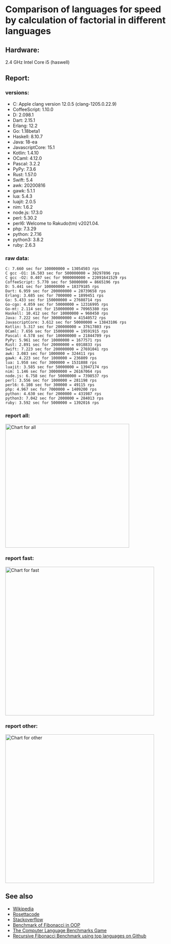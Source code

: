 Comparison of languages for speed by calculation of factorial in different languages
====================================================================================

Hardware:
---------
2.4 GHz Intel Core i5 (haswell)

Report:
-------
### versions:

  * C: Apple clang version 12.0.5 (clang-1205.0.22.9)
  * CoffeeScript: 1.10.0
  * D: 2.098.1
  * Dart: 2.15.1
  * Erlang: 12.2
  * Go: 1.18beta1
  * Haskell: 8.10.7
  * Java: 18-ea
  * JavascriptCore: 15.1
  * Kotlin: 1.4.10
  * OCaml: 4.12.0
  * Pascal: 3.2.2
  * PyPy: 7.3.6
  * Rust: 1.57.0
  * Swift: 5.4
  * awk: 20200816
  * gawk: 5.1.1
  * lua: 5.4.3
  * luajit: 2.0.5
  * nim: 1.6.2
  * node.js: 17.3.0
  * perl: 5.30.2
  * perl6: Welcome to Rakudo(tm) v2021.04.
  * php: 7.3.29
  * python: 2.7.16
  * python3: 3.8.2
  * ruby: 2.6.3


### raw data:

    C: 7.660 sec for 100000000 = 13054503 rps
    C gcc -O1: 16.503 sec for 500000000 = 30297896 rps
    C gcc -O2: 0.407 sec for 9000000000 = 22091641529 rps
    CoffeeScript: 5.770 sec for 50000000 = 8665196 rps
    D: 5.441 sec for 100000000 = 18379185 rps
    Dart: 6.959 sec for 200000000 = 28739658 rps
    Erlang: 3.685 sec for 7000000 = 1899451 rps
    Go: 5.433 sec for 150000000 = 27608714 rps
    Go-cgo: 4.059 sec for 50000000 = 12316995 rps
    Go-mt: 2.114 sec for 150000000 = 70965380 rps
    Haskell: 10.412 sec for 10000000 = 960450 rps
    Java: 7.222 sec for 300000000 = 41540572 rps
    JavascriptCore: 3.612 sec for 50000000 = 13843106 rps
    Kotlin: 5.317 sec for 200000000 = 37617803 rps
    OCaml: 7.656 sec for 150000000 = 19591915 rps
    Pascal: 4.578 sec for 100000000 = 21844709 rps
    PyPy: 5.961 sec for 10000000 = 1677571 rps
    Rust: 2.891 sec for 20000000 = 6918833 rps
    Swift: 7.223 sec for 200000000 = 27691041 rps
    awk: 3.083 sec for 1000000 = 324411 rps
    gawk: 4.223 sec for 1000000 = 236809 rps
    lua: 1.958 sec for 3000000 = 1531888 rps
    luajit: 3.585 sec for 50000000 = 13947174 rps
    nim: 1.146 sec for 30000000 = 26167064 rps
    node.js: 6.758 sec for 50000000 = 7398537 rps
    perl: 3.556 sec for 1000000 = 281198 rps
    perl6: 6.108 sec for 300000 = 49115 rps
    php: 4.967 sec for 7000000 = 1409200 rps
    python: 4.630 sec for 2000000 = 431987 rps
    python3: 7.042 sec for 2000000 = 284013 rps
    ruby: 3.592 sec for 5000000 = 1392016 rps


### report all:

<img alt="Chart for all" width="388" src="https://chart.googleapis.com/chart?cht=bhs&chs=582x515&chd=t%3A70965380%2C41540571%2C37617802%2C30297896%2C28739658%2C27691040%2C27608713%2C26167064%2C21844708%2C19591915%2C18379184%2C13947173%2C13843105%2C13054502%2C12316995%2C8665196%2C7398537%2C6918833%2C1899450%2C1677571%2C1531888%2C1409199%2C1392015%2C960450%2C431986%2C324410%2C284012%2C281197%2C236808&chco=4d89f9&chbh=12&chds=0,70965380.3907609&chxt=x,y,r&chxl=1%3A%7Cgawk%7Cperl%7Cpython3%7Cawk%7Cpython%7CHaskell%7Cruby%7Cphp%7Clua%7CPyPy%7CErlang%7CRust%7Cnode.js%7CCoffeeScript%7CGo-cgo%7CC%7CJavascriptCore%7Cluajit%7CD%7COCaml%7CPascal%7Cnim%7CGo%7CSwift%7CDart%7CC%20gcc%20-O1%7CKotlin%7CJava%7CGo-mt%7C2%3A%7C236808%20rps%7C281197%20rps%7C284012%20rps%7C324410%20rps%7C431986%20rps%7C960450%20rps%7C1392015%20rps%7C1409199%20rps%7C1531888%20rps%7C1677571%20rps%7C1899450%20rps%7C6918833%20rps%7C7398537%20rps%7C8665196%20rps%7C12316995%20rps%7C13054502%20rps%7C13843105%20rps%7C13947173%20rps%7C18379184%20rps%7C19591915%20rps%7C21844708%20rps%7C26167064%20rps%7C27608713%20rps%7C27691040%20rps%7C28739658%20rps%7C30297896%20rps%7C37617802%20rps%7C41540571%20rps%7C70965380%20rps%7C0%3A%7C0%20%25%7C10%20%25%7C20%20%25%7C30%20%25%7C40%20%25%7C50%20%25%7C60%20%25%7C70%20%25%7C80%20%25%7C90%20%25%7C100%20%25">

### report fast:

<img alt="Chart for fast" width="466" src="https://chart.googleapis.com/chart?cht=bhs&chs=700x328&chd=t%3A70965380%2C41540571%2C37617802%2C30297896%2C28739658%2C27691040%2C27608713%2C26167064%2C21844708%2C19591915%2C18379184%2C13947173%2C13843105%2C13054502%2C12316995%2C8665196%2C7398537%2C6918833&chco=4d89f9&chbh=12&chds=0,70965380.3907609&chxt=x,y,r&chxl=1%3A%7CRust%7Cnode.js%7CCoffeeScript%7CGo-cgo%7CC%7CJavascriptCore%7Cluajit%7CD%7COCaml%7CPascal%7Cnim%7CGo%7CSwift%7CDart%7CC%20gcc%20-O1%7CKotlin%7CJava%7CGo-mt%7C2%3A%7C6918833%20rps%7C7398537%20rps%7C8665196%20rps%7C12316995%20rps%7C13054502%20rps%7C13843105%20rps%7C13947173%20rps%7C18379184%20rps%7C19591915%20rps%7C21844708%20rps%7C26167064%20rps%7C27608713%20rps%7C27691040%20rps%7C28739658%20rps%7C30297896%20rps%7C37617802%20rps%7C41540571%20rps%7C70965380%20rps%7C0%3A%7C0%20%25%7C10%20%25%7C20%20%25%7C30%20%25%7C40%20%25%7C50%20%25%7C60%20%25%7C70%20%25%7C80%20%25%7C90%20%25%7C100%20%25">

### report other:

<img alt="Chart for other" width="466" src="https://chart.googleapis.com/chart?cht=bhs&chs=700x209&chd=t%3A1899450%2C1677571%2C1531888%2C1409199%2C1392015%2C960450%2C431986%2C324410%2C284012%2C281197%2C236808&chco=4d89f9&chbh=12&chds=0,1899450.9881134&chxt=x,y,r&chxl=1%3A%7Cgawk%7Cperl%7Cpython3%7Cawk%7Cpython%7CHaskell%7Cruby%7Cphp%7Clua%7CPyPy%7CErlang%7C2%3A%7C236808%20rps%7C281197%20rps%7C284012%20rps%7C324410%20rps%7C431986%20rps%7C960450%20rps%7C1392015%20rps%7C1409199%20rps%7C1531888%20rps%7C1677571%20rps%7C1899450%20rps%7C0%3A%7C0%20%25%7C10%20%25%7C20%20%25%7C30%20%25%7C40%20%25%7C50%20%25%7C60%20%25%7C70%20%25%7C80%20%25%7C90%20%25%7C100%20%25">



See also
--------

  * [Wikipedia](http://en.wikipedia.org/wiki/Factorial)
  * [Rosettacode](http://rosettacode.org/wiki/Factorial)
  * [Stackoverflow](http://stackoverflow.com/questions/23930/factorial-algorithms-in-different-languages)
  * [Benchmark of Fibonacci in OOP](https://github.com/Balancer/benchmarks-fib-obj)
  * [The Computer Language Benchmarks Game](http://benchmarksgame.alioth.debian.org)
  * [Recursive Fibonacci Benchmark using top languages on Github](https://github.com/drujensen/fib)
